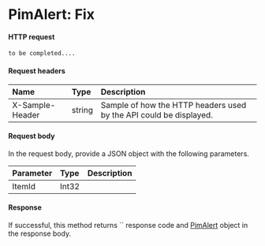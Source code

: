 # PimAlert: Fix


#### HTTP request
```http
to be completed....
```
#### Request headers
| Name       | Type | Description|
|:---------------|:--------|:----------|
| X-Sample-Header  | string  | Sample of how the HTTP headers used by the API could be displayed.|

#### Request body
In the request body, provide a JSON object with the following parameters.

| Parameter	   | Type	|Description|
|:---------------|:--------|:----------|
|ItemId|Int32||

#### Response
If successful, this method returns `` response code and [PimAlert](../resources/pimalert.md) object in the response body.
